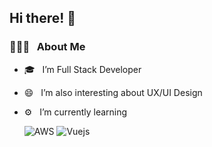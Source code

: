 ## Hi there! 👋


### 👨🏻‍💻 &nbsp; About Me

- 🎓 &nbsp; I’m Full Stack Developer
- 😄 &nbsp; I’m also interesting about UX/UI Design
- ⚙️ &nbsp; I’m currently learning

  ![AWS](https://img.shields.io/badge/Amazon_AWS-FF9900?style=for-the-badge&logo=amazonaws&logoColor=white) ![Vuejs](https://img.shields.io/badge/Vue.js-35495E?style=for-the-badge&logo=vue.js&logoColor=4FC08D)

<!--
![Django](https://img.shields.io/badge/django-%23092E20.svg?style=for-the-badge&logo=django&logoColor=white)
![SpringBoot](https://img.shields.io/badge/Spring-6DB33F?style=for-the-badge&logo=spring&logoColor=white)
### 🛠 &nbsp; Skills
<ul>
  <li>
    <p>&nbsp; 👁️ Front-End</p>
    <p align="center">
      <img alt="html5" src="https://img.shields.io/badge/HTML5-E34F26?style=for-the-badge&logo=html5&logoColor=white"/>
      <img alt="css3" src="https://img.shields.io/badge/CSS3-1572B6?style=for-the-badge&logo=css3&logoColor=white"/>
      <img alt="SASS" src="https://img.shields.io/badge/Sass-CC6699?style=for-the-badge&logo=sass&logoColor=white"/>
      <img alt="Tailwind" src="https://img.shields.io/badge/Tailwind_CSS-38B2AC?style=for-the-badge&logo=tailwind-css&logoColor=white"/>
      <img alt="bootstrap" src="https://img.shields.io/badge/Bootstrap-563D7C?style=for-the-badge&logo=bootstrap&logoColor=white"/>
      <img alt="material-ui" src="https://img.shields.io/badge/Material--UI-0081CB?style=for-the-badge&logo=material-ui&logoColor=white"/>
      <img alt="figma" src="https://img.shields.io/badge/Figma-F24E1E?style=for-the-badge&logo=figma&logoColor=white"/>
      <img alt="JavaScript" src="https://img.shields.io/badge/JavaScript-F7DF1E?style=for-the-badge&logo=javascript&logoColor=black"/>
      <img alt="TypeScript" src="https://img.shields.io/badge/TypeScript-007ACC?style=for-the-badge&logo=typescript&logoColor=white"/>
      <img alt="React" src="https://img.shields.io/badge/React-20232A?style=for-the-badge&logo=react&logoColor=61DAFB"/>
      <img alt="redux" src="https://img.shields.io/badge/Redux-593D88?style=for-the-badge&logo=redux&logoColor=white"/>
      <img alt="reac-router" src="https://img.shields.io/badge/React_Router-CA4245?style=for-the-badge&logo=react-router&logoColor=white"/>
      <img alt="Jest" src="https://img.shields.io/badge/Jest-323330?style=for-the-badge&logo=Jest&logoColor=white"/>
      <img alt="Testing-Library" src="https://img.shields.io/badge/testing%20library-323330?style=for-the-badge&logo=testing-library&logoColor=red"/>
    </p>
  </li>
  
  <li>
    <p>&nbsp; ⚙️ Back-End</p>
    <p align="center">
      <img alt="Node" src="https://img.shields.io/badge/Node.js-43853D?style=for-the-badge&logo=node.js&logoColor=white"/>
      <img alt="Express" src="https://img.shields.io/badge/Express.js-404D59?style=for-the-badge"/>
      <img alt="socket.io" src="https://img.shields.io/badge/Socket.io-black?style=for-the-badge&logo=socket.io&badgeColor=010101"/>
      <img alt="GrahpQL" src="https://img.shields.io/badge/-GraphQL-E10098?style=for-the-badge&logo=graphql&logoColor=white"/>
      <img alt="Json-web-token" src="https://img.shields.io/badge/json%20web%20tokens-323330?style=for-the-badge&logo=json-web-tokens&logoColor=pink"/>
      <img alt="JAVA" src="https://img.shields.io/badge/Java-ED8B00?style=for-the-badge&logo=openjdk&logoColor=white"/>
      <img alt="MongoDB" src="https://img.shields.io/badge/MongoDB-4EA94B?style=for-the-badge&logo=mongodb&logoColor=white"/>
      <img alt="MySQL" src="https://img.shields.io/badge/MySQL-005C84?style=for-the-badge&logo=mysql&logoColor=white"/>
      <img alt="PostgreSQL" src="https://img.shields.io/badge/PostgreSQL-316192?style=for-the-badge&logo=postgresql&logoColor=white"/>
      <img alt="Docker" src="https://img.shields.io/badge/docker-%230db7ed.svg?style=for-the-badge&logo=docker&logoColor=white"/>
      <img alt="Python" src="https://img.shields.io/badge/Python-14354C?style=for-the-badge&logo=python&logoColor=white"/>
      <img alt="git" src="https://img.shields.io/badge/GIT-E44C30?style=for-the-badge&logo=git&logoColor=white"/>
      <img alt="github" src="https://img.shields.io/badge/GitHub-100000?style=for-the-badge&logo=github&logoColor=white"/>
    </p>
  </li>

  
<!--
  <li>
    <p>&nbsp; 🛢 DataBases</p>
    <p align="center">      
    </p>
  </li>-->
<!--
  <li>
    <p>&nbsp; 🚀 Testing</p>
    <p align="center">
      <img alt="Jest" src="https://img.shields.io/badge/Jest-323330?style=for-the-badge&logo=Jest&logoColor=white"/>
      <img alt="Testing-Library" src="https://img.shields.io/badge/testing%20library-323330?style=for-the-badge&logo=testing-library&logoColor=red"/>
    </p>
  </li>-->
<!--
   <li>
    <p>&nbsp; 👨‍💻 Others</p>
    <p align="center">
      <img alt="Docker" src="https://img.shields.io/badge/docker-%230db7ed.svg?style=for-the-badge&logo=docker&logoColor=white"/>
      <img alt="Python" src="https://img.shields.io/badge/Python-14354C?style=for-the-badge&logo=python&logoColor=white"/>
      <img alt="git" src="https://img.shields.io/badge/GIT-E44C30?style=for-the-badge&logo=git&logoColor=white"/>
      <img alt="github" src="https://img.shields.io/badge/GitHub-100000?style=for-the-badge&logo=github&logoColor=white"/>
    </p>
  </li> 
</ul> -->

<!--
### 🤝🏻 &nbsp; Connect with Me

<p align="center">
<a href="https://www.linkedin.com/in/kevin-paez-gallardo" target="_blank"><img alt="LinkedIn" src="https://img.shields.io/badge/LinkedIn-0077B5?style=for-the-badge&logo=linkedin&logoColor=white"></a>
<a href="https://twitter.com/jkevxx" target="_blank"><img alt="Twitter" src="https://img.shields.io/badge/Twitter-1DA1F2?style=for-the-badge&logo=twitter&logoColor=white"></a>
<a href="mailto:kevin.paez1010@gmail.com" target="_blank"><img alt="Email" src="https://img.shields.io/badge/Gmail-D14836?style=for-the-badge&logo=gmail&logoColor=white"></a>
</p>
-->

<!--
**jkevxx/jkevxx** is a ✨ _special_ ✨ repository because its `README.md` (this file) appears on your GitHub profile.

Here are some ideas to get you started:

- 🔭 I’m currently working on ...
- 🌱 I’m currently learning ...
- 👯 I’m looking to collaborate on ...
- 🤔 I’m looking for help with ...
- 💬 Ask me about ...
- 📫 How to reach me: ...
- 😄 Pronouns: ...
- ⚡ Fun fact: ...
-->
